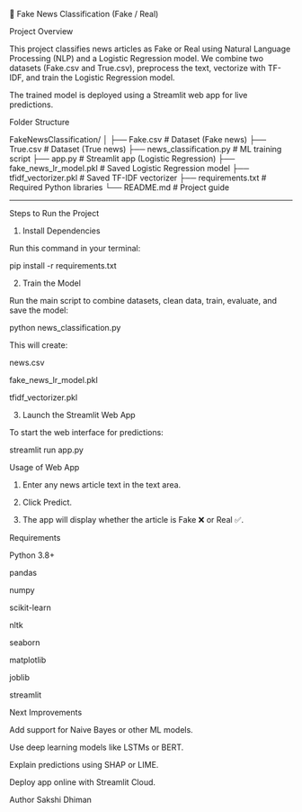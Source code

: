 

📰 Fake News Classification (Fake / Real)

Project Overview

This project classifies news articles as Fake or Real using Natural Language Processing (NLP) and a Logistic Regression model.
We combine two datasets (Fake.csv and True.csv), preprocess the text, vectorize with TF-IDF, and train the Logistic Regression model.

The trained model is deployed using a Streamlit web app for live predictions.




Folder Structure

FakeNewsClassification/
│
├── Fake.csv                # Dataset (Fake news)
├── True.csv                # Dataset (True news)
├── news_classification.py  # ML training script
├── app.py                  # Streamlit app (Logistic Regression)
├── fake_news_lr_model.pkl  # Saved Logistic Regression model
├── tfidf_vectorizer.pkl    # Saved TF-IDF vectorizer
├── requirements.txt        # Required Python libraries
└── README.md               # Project guide


---

Steps to Run the Project

1. Install Dependencies

Run this command in your terminal:

pip install -r requirements.txt



2. Train the Model

Run the main script to combine datasets, clean data, train, evaluate, and save the model:

python news_classification.py

This will create:

news.csv

fake_news_lr_model.pkl

tfidf_vectorizer.pkl




3. Launch the Streamlit Web App

To start the web interface for predictions:

streamlit run app.py




Usage of Web App

1. Enter any news article text in the text area.


2. Click Predict.


3. The app will display whether the article is Fake ❌ or Real ✅.






Requirements

Python 3.8+

pandas

numpy

scikit-learn

nltk

seaborn

matplotlib

joblib

streamlit




Next Improvements

Add support for Naive Bayes or other ML models.

Use deep learning models like LSTMs or BERT.

Explain predictions using SHAP or LIME.

Deploy app online with Streamlit Cloud.




Author
Sakshi Dhiman